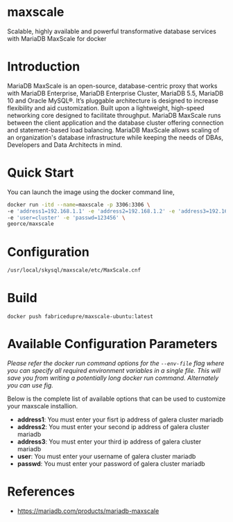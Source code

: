 # maxscale
Scalable, highly available and powerful transformative database services with MariaDB MaxScale for docker
# Introduction
MariaDB MaxScale is an open-source, database-centric proxy that works with MariaDB Enterprise, MariaDB Enterprise Cluster, MariaDB 5.5, MariaDB 10 and Oracle MySQL®. It’s pluggable architecture is designed to increase flexibility and aid customization. Built upon a lightweight, high-speed networking core designed to facilitate throughput. MariaDB MaxScale runs between the client application and the database cluster offering connection and statement-based load balancing. MariaDB MaxScale allows scaling of an organization's database infrastructure while keeping the needs of DBAs, Developers and Data Architects in mind.
# Quick Start
You can launch the image using the docker command line,

```bash
docker run -itd --name=maxscale -p 3306:3306 \
-e 'address1=192.168.1.1' -e 'address2=192.168.1.2' -e 'address3=192.168.1.3' \
-e 'user=cluster' -e 'passwd=123456' \
georce/maxscale
```

# Configuration
```bash
/usr/local/skysql/maxscale/etc/MaxScale.cnf
```

# Build
```docker build -t fabricedupre/maxscale-ubuntu:latest .
docker push fabricedupre/maxscale-ubuntu:latest
```

# Available Configuration Parameters
*Please refer the docker run command options for the `--env-file` flag where you can specify all required environment variables in a single file. This will save you from writing a potentially long docker run command. Alternately you can use fig.*

Below is the complete list of available options that can be used to customize your maxscale installion.

- **address1**: You must enter your fisrt ip address of galera cluster mariadb
- **address2**: You must enter your second ip address of galera cluster mariadb
- **address3**: You must enter your third ip address of galera cluster mariadb
- **user**:     You must enter your username of galera cluster mariadb
- **passwd**:   You must enter your password of galera cluster mariadb

# References
 * https://mariadb.com/products/mariadb-maxscale
